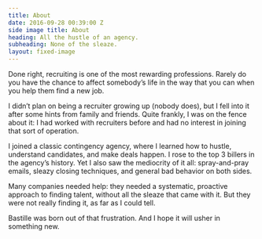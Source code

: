 ```yaml
---
title: About
date: 2016-09-28 00:39:00 Z
side image title: About
heading: All the hustle of an agency.
subheading: None of the sleaze.
layout: fixed-image
---
```


Done right, recruiting is one of the most rewarding professions. Rarely do you have the chance to affect somebody’s life in the way that you can when you help them find a new job.

I didn’t plan on being a recruiter growing up (nobody does), but I fell into it after some hints from family and friends. Quite frankly, I was on the fence about it: I had worked with recruiters before and had no interest in joining that sort of operation.

I joined a classic contingency agency, where I learned how to hustle, understand candidates, and make deals happen. I rose to the top 3 billers in the agency’s history. Yet I also saw the mediocrity of it all: spray-and-pray emails, sleazy closing techniques, and general bad behavior on both sides.

Many companies needed help: they needed a systematic, proactive approach to finding talent, without all the sleaze that came with it. But they were not really finding it, as far as I could tell.

Bastille was born out of that frustration. And I hope it will usher in something new.
